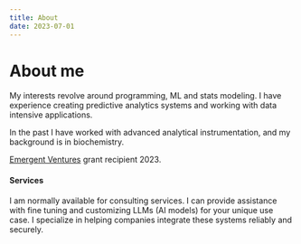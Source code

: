 ```yaml
---
title: About
date: 2023-07-01 
---
```


# About me

My interests revolve around programming, ML and stats modeling.
I have experience creating predictive analytics systems and working with data intensive applications.


In the past I have worked with advanced analytical instrumentation, and my background is in biochemistry.

[Emergent Ventures](https://marginalrevolution.com/marginalrevolution/2023/09/emergent-ventures-winners-29th-cohort.html) grant recipient 2023.

#### Services

I am normally available for consulting services. I can provide assistance with fine tuning and customizing LLMs (AI models) for your unique use case. I specialize in helping companies integrate these systems reliably and securely.